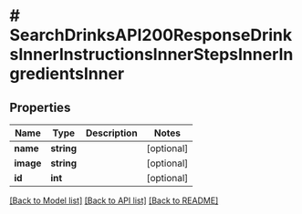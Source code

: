 # # SearchDrinksAPI200ResponseDrinksInnerInstructionsInnerStepsInnerIngredientsInner

## Properties

Name | Type | Description | Notes
------------ | ------------- | ------------- | -------------
**name** | **string** |  | [optional]
**image** | **string** |  | [optional]
**id** | **int** |  | [optional]

[[Back to Model list]](../../README.md#models) [[Back to API list]](../../README.md#endpoints) [[Back to README]](../../README.md)
